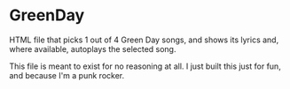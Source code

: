 # GreenDay
HTML file that picks 1 out of 4 Green Day songs, and shows its lyrics and, where available, autoplays the selected song.

This file is meant to exist for no reasoning at all. I just built this just for fun, and because I'm a punk rocker.
